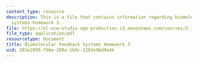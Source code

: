 ```yaml
---
content_type: resource
description: This is a file that contains information regarding biomolecular feedback
  systems homework 3.
file: https://ol-ocw-studio-app-production.s3.amazonaws.com/courses/2-18-biomolecular-feedback-systems-spring-2015/201e2995f56e209a1b9c1283e9bd9e44_MIT2_18S15_Homework_3.pdf
file_type: application/pdf
resourcetype: Document
title: Biomolecular Feedback Systems Homework 3
uid: 201e2995-f56e-209a-1b9c-1283e9bd9e44
---
```

